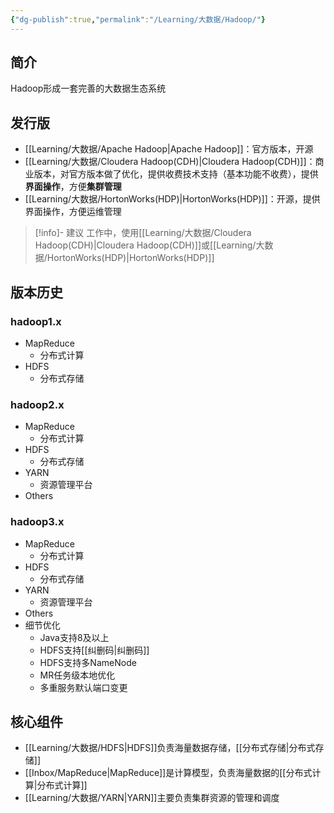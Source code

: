 ```yaml
---
{"dg-publish":true,"permalink":"/Learning/大数据/Hadoop/"}
---
```



## 简介
Hadoop形成一套完善的大数据生态系统

## 发行版
- [[Learning/大数据/Apache Hadoop\|Apache Hadoop]]：官方版本，开源
- [[Learning/大数据/Cloudera Hadoop(CDH)\|Cloudera Hadoop(CDH)]]：商业版本，对官方版本做了优化，提供收费技术支持（基本功能不收费），提供**界面操作**，方便**集群管理**
- [[Learning/大数据/HortonWorks(HDP)\|HortonWorks(HDP)]]：开源，提供界面操作，方便运维管理

> [!info]- 建议
> 工作中，使用[[Learning/大数据/Cloudera Hadoop(CDH)\|Cloudera Hadoop(CDH)]]或[[Learning/大数据/HortonWorks(HDP)\|HortonWorks(HDP)]]

## 版本历史
### hadoop1.x
- MapReduce
	- 分布式计算
- HDFS
	- 分布式存储
### hadoop2.x
- MapReduce
	- 分布式计算
- HDFS
	- 分布式存储
- YARN
	- 资源管理平台
- Others
### hadoop3.x
- MapReduce
	- 分布式计算
- HDFS
	- 分布式存储
- YARN
	- 资源管理平台
- Others
- 细节优化
	- Java支持8及以上
	- HDFS支持[[纠删码\|纠删码]]
	- HDFS支持多NameNode
	- MR任务级本地优化
	- 多重服务默认端口变更

## 核心组件
- [[Learning/大数据/HDFS\|HDFS]]负责海量数据存储，[[分布式存储\|分布式存储]]
- [[Inbox/MapReduce\|MapReduce]]是计算模型，负责海量数据的[[分布式计算\|分布式计算]]
- [[Learning/大数据/YARN\|YARN]]主要负责集群资源的管理和调度
